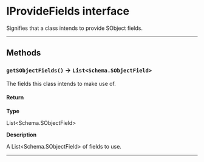 # IProvideFields interface

Signifies that a class intends to provide SObject fields.

---
## Methods
### `getSObjectFields()` → `List<Schema.SObjectField>`

The fields this class intends to make use of.

#### Return

**Type**

List<Schema.SObjectField>

**Description**

A List<Schema.SObjectField> of fields to use.

---
